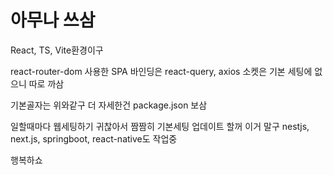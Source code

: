 # 아무나 쓰삼
React, TS, Vite환경이구

react-router-dom 사용한 SPA
바인딩은 react-query, axios 소켓은 기본 세팅에 없으니 따로 까삼

기본골자는 위와같구 더 자세한건 package.json 보삼

일할때마다 웹세팅하기 귀찮아서 짬짬히 기본세팅 업데이트 할꺼
이거 말구 nestjs, next.js, springboot, react-native도 작업중

행복하쇼
